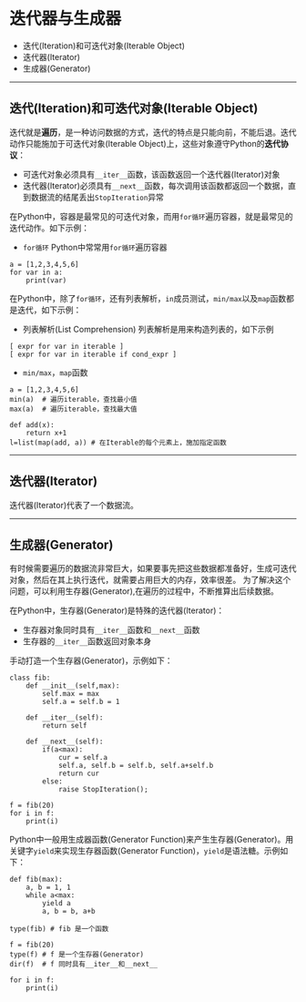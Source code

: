 # 迭代器与生成器

+ 迭代(Iteration)和可迭代对象(Iterable Object)
+ 迭代器(Iterator)
+ 生成器(Generator)

--------------------------------------------------------------------------------
## 迭代(Iteration)和可迭代对象(Iterable Object)
迭代就是**遍历**，是一种访问数据的方式，迭代的特点是只能向前，不能后退。迭代动作只能施加于可迭代对象(Iterable Object)上，这些对象遵守Python的**迭代协议**：
+ 可迭代对象必须具有`__iter__`函数，该函数返回一个迭代器(Iterator)对象
+ 迭代器(Iterator)必须具有`__next__`函数，每次调用该函数都返回一个数据，直到数据流的结尾丢出`StopIteration`异常

在Python中，容器是最常见的可迭代对象，而用`for循环`遍历容器，就是最常见的迭代动作。如下示例：
+ `for循环`
Python中常常用`for循环`遍历容器
```
a = [1,2,3,4,5,6]
for var in a:
	print(var)
```

在Python中，除了`for循环`，还有列表解析，`in`成员测试，`min/max`以及`map`函数都是迭代，如下示例：

+ 列表解析(List Comprehension)
列表解析是用来构造列表的，如下示例
```
[ expr for var in iterable ]
[ expr for var in iterable if cond_expr ]

```

+ `min/max`，`map`函数
```
a = [1,2,3,4,5,6]
min(a)  # 遍历iterable，查找最小值
max(a)	# 遍历iterable，查找最大值

def add(x):
	return x+1
l=list(map(add, a)) # 在Iterable的每个元素上，施加指定函数

```
--------------------------------------------------------------------------------
## 迭代器(Iterator)
迭代器(Iterator)代表了一个数据流。

--------------------------------------------------------------------------------
## 生成器(Generator)
有时候需要遍历的数据流非常巨大，如果要事先把这些数据都准备好，生成可迭代对象，然后在其上执行迭代，就需要占用巨大的内存，效率很差。
为了解决这个问题，可以利用生存器(Generator),在遍历的过程中，不断推算出后续数据。

在Python中，生存器(Generator)是特殊的迭代器(Iterator)：
+ 生存器对象同时具有`__iter__`函数和`__next__`函数
+ 生存器的`__iter__`函数返回对象本身

手动打造一个生存器(Generator)，示例如下：
```
class fib:
	def __init__(self,max):
		self.max = max
		self.a = self.b = 1

	def __iter__(self):
		return self

	def __next__(self):
		if(a<max):
			cur = self.a
			self.a, self.b = self.b, self.a+self.b	
			return cur
		else:
			raise StopIteration();
	
f = fib(20)
for i in f:
	print(i)
```

Python中一般用生成器函数(Generator Function)来产生生存器(Generator)。用关键字`yield`来实现生存器函数(Generator Function)，`yield`是语法糖。示例如下：
```
def fib(max):
	a, b = 1, 1
	while a<max:
		yield a
		a, b = b, a+b

type(fib) # fib 是一个函数

f = fib(20)
type(f)	# f 是一个生存器(Generator)
dir(f)	# f 同时具有__iter__和__next__

for i in f:
	print(i)

```
